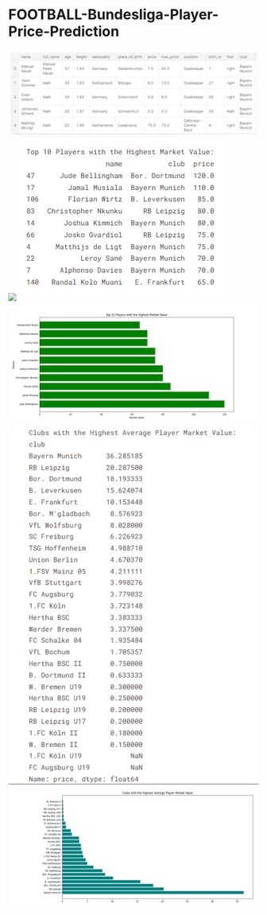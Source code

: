 # FOOTBALL-Bundesliga-Player-Price-Prediction
<!DOCTYPE html>
<html>
<head>
  <link rel="stylesheet" href="styles.css">
</head>
<body>
 <img src="image.png">
  <img src="z4762763903044_ac78e7ecbbc2cd6a7a4a0dec973e1d38.jpg">
  <img src="topplayer.png">
  <img src="chart 1.png">
  <img src="topclub.png">
  <img src="chart 2.png">
</body>
</html>
